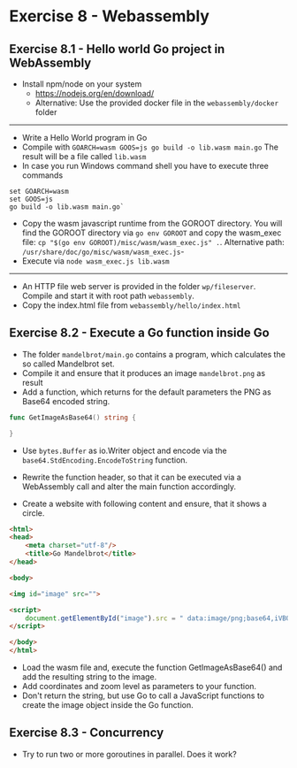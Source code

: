 # Exercise 8 - Webassembly

## Exercise 8.1 - Hello world Go project in WebAssembly

* Install npm/node on your system
  - https://nodejs.org/en/download/
  - Alternative: Use the provided docker file in the `webassembly/docker` folder

---
* Write a Hello World program in Go
* Compile with `GOARCH=wasm GOOS=js go build -o lib.wasm main.go` The result will be a file called `lib.wasm`
* In case you run Windows command shell you have to execute three commands
```
set GOARCH=wasm 
set GOOS=js 
go build -o lib.wasm main.go`
```
* Copy the wasm javascript runtime from the GOROOT directory. You will find the GOROOT directory via  `go env GOROOT` and copy the wasm_exec file: `cp "$(go env GOROOT)/misc/wasm/wasm_exec.js" .`. Alternative path: `/usr/share/doc/go/misc/wasm/wasm_exec.js`-
* Execute via `node wasm_exec.js lib.wasm`
---
* An HTTP file web server is provided in the folder `wp/fileserver`. Compile and start it with root path `webassembly`.    
* Copy the index.html file from `webassembly/hello/index.html`

## Exercise 8.2 - Execute a Go function inside Go

* The folder `mandelbrot/main.go` contains a program, which calculates the so called Mandelbrot set.
* Compile it and ensure that it produces an image `mandelbrot.png` as result
* Add a function, which returns for the default parameters the PNG as Base64 encoded string.
```Go
func GetImageAsBase64() string {

}
```
  - Use `bytes.Buffer` as io.Writer object and encode via the `base64.StdEncoding.EncodeToString` function. 

* Rewrite the function header, so that it can be executed via a WebAssembly call and alter the main function accordingly.

* Create a website with following content and ensure, that it shows a circle.

```HTML
<html>
<head>
    <meta charset="utf-8"/>
    <title>Go Mandelbrot</title>
</head>

<body>

<img id="image" src="">

<script>
    document.getElementById("image").src = " data:image/png;base64,iVBORw0KGgoAAAANSUhEUgAAADIAAAAyAQAAAAA2RLUcAAAABGdBTUEAALGPC/xhBQAAAAJiS0dEAAHdihOkAAAAB3RJTUUH5AsPECUqQdxoMgAAAGpJREFUGNOt0LENgCAQheF3obBkBEdhNBmNURiBksKA9zSnCQYrab6Sez/6+RLmZrmMCLQBnlbA0QIIzQBoUjc1qkFVsCY06h93ujxW6t4WKv87+2+8a7zb9tz7bK/ttx7Wx3pZv17ko/cB/caa7HEsGrQAAAAldEVYdGRhdGU6Y3JlYXRlADIwMjAtMTEtMTVUMTU6Mzc6NDIrMDE6MDATkZwSAAAAJXRFWHRkYXRlOm1vZGlmeQAyMDIwLTExLTE1VDE1OjM3OjQyKzAxOjAwYswkrgAAAABJRU5ErkJggg=="
</script>

</body>
</html>
```

* Load the wasm file and, execute the function GetImageAsBase64() and add the resulting string to the image.
* Add coordinates and zoom level as parameters to your function.
* Don't return the string, but use Go to call a JavaScript functions to create the image object inside the Go function. 

## Exercise 8.3 - Concurrency

* Try to run two or more goroutines in parallel. Does it work?
